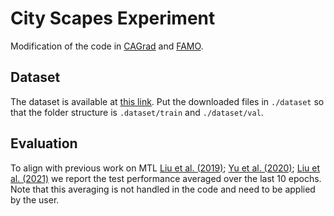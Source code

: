# City Scapes Experiment

Modification of the code in [CAGrad](https://github.com/Cranial-XIX/CAGrad) and [FAMO](https://github.com/Cranial-XIX/FAMO).

## Dataset

The dataset is available at [this link](https://www.dropbox.com/scl/fo/x2i67p14fxy3d3178i8ln/AGZHvvk82ayNbcBHp-N0JXg?rlkey=ebhrpay2cgqnr0ew5vmti2diy&e=1&dl=0). Put the downloaded files in `./dataset` so that the folder structure is `.dataset/train` and `./dataset/val`.   

## Evaluation

To align with previous work on MTL [Liu et al. (2019)](https://arxiv.org/abs/1803.10704); [Yu et al. (2020)](https://arxiv.org/abs/2001.06782); [Liu et al. (2021)](https://arxiv.org/pdf/2110.14048.pdf) we report the test performance averaged over the last 10 epochs. Note that this averaging is not handled in the code and need to be applied by the user. 
